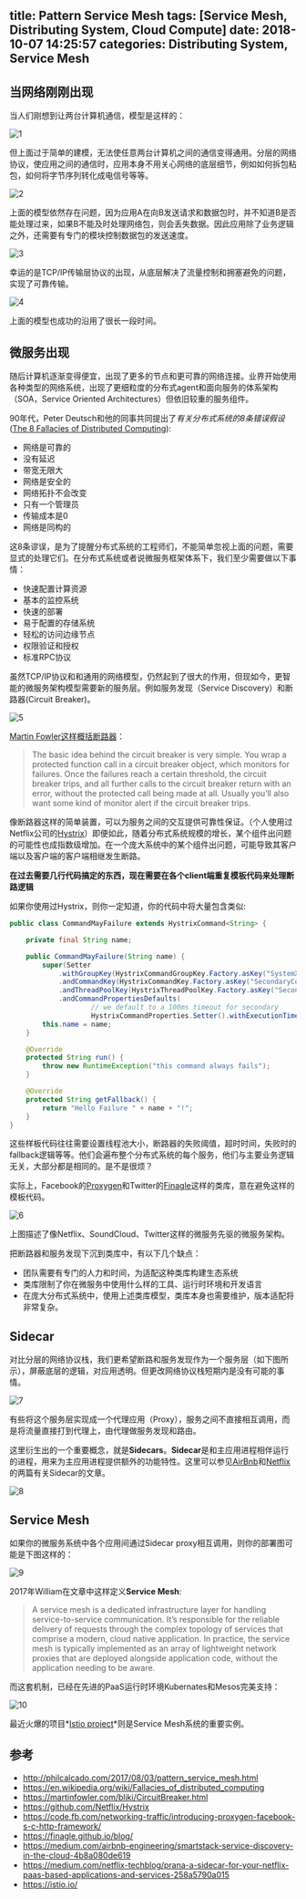 title: Pattern Service Mesh
tags: [Service Mesh, Distributing System, Cloud Compute]
date: 2018-10-07 14:25:57
categories: Distributing System, Service Mesh
---

## 当网络刚刚出现

当人们刚想到让两台计算机通信，模型是这样的：

![1](http://zuoqy.com/images/2018-10-07/1.png)

但上面过于简单的建模，无法使任意两台计算机之间的通信变得通用。分层的网络协议，使应用之间的通信时，应用本身不用关心网络的底层细节，例如如何拆包粘包，如何将字节序列转化成电信号等等。

![2](http://zuoqy.com/images/2018-10-07/2.png)

上面的模型依然存在问题，因为应用A在向B发送请求和数据包时，并不知道B是否能处理过来，如果B不能及时处理网络包，则会丢失数据。因此应用除了业务逻辑之外，还需要有专门的模块控制数据包的发送速度。

![3](http://zuoqy.com/images/2018-10-07/3.png)

幸运的是TCP/IP传输层协议的出现，从底层解决了流量控制和拥塞避免的问题，实现了可靠传输。

![4](http://zuoqy.com/images/2018-10-07/4.png)

上面的模型也成功的沿用了很长一段时间。

## 微服务出现

随后计算机逐渐变得便宜，出现了更多的节点和更可靠的网络连接。业界开始使用各种类型的网络系统，出现了更细粒度的分布式agent和面向服务的体系架构（SOA，Service Oriented Architectures）但依旧较重的服务组件。

90年代，Peter Deutsch和他的同事共同提出了*有关分布式系统的8条错误假设*([The 8 Fallacies of Distributed Computing](https://en.wikipedia.org/wiki/Fallacies_of_distributed_computing)):
* 网络是可靠的
* 没有延迟
* 带宽无限大
* 网络是安全的
* 网络拓扑不会改变
* 只有一个管理员
* 传输成本是0
* 网络是同构的

<!-- more -->

这8条谬误，是为了提醒分布式系统的工程师们，不能简单忽视上面的问题，需要显式的处理它们。在分布式系统或者说微服务框架体系下，我们至少需要做以下事情：

* 快速配置计算资源
* 基本的监控系统
* 快速的部署
* 易于配置的存储系统
* 轻松的访问边缘节点
* 权限验证和授权
* 标准RPC协议

虽然TCP/IP协议和和通用的网络模型，仍然起到了很大的作用，但现如今，更智能的微服务架构模型需要新的服务层。例如服务发现（Service Discovery）和断路器(Circuit Breaker)。

![5](http://zuoqy.com/images/2018-10-07/5.png)

[Martin Fowler这样概括断路器](https://martinfowler.com/bliki/CircuitBreaker.html)：

> The basic idea behind the circuit breaker is very simple. You wrap a protected function call in a circuit breaker object, which monitors for failures. Once the failures reach a certain threshold, the circuit breaker trips, and all further calls to the circuit breaker return with an error, without the protected call being made at all. Usually you’ll also want some kind of monitor alert if the circuit breaker trips.

像断路器这样的简单装置，可以为服务之间的交互提供可靠性保证。（个人使用过Netflix公司的[Hystrix](https://github.com/Netflix/Hystrix)）即便如此，随着分布式系统规模的增长，某个组件出问题的可能性也成指数级增加。在一个庞大系统中的某个组件出问题，可能导致其客户端以及客户端的客户端相继发生断路。

**在过去需要几行代码搞定的东西，现在需要在各个client端重复模板代码来处理断路逻辑**

如果你使用过Hystrix，则你一定知道，你的代码中将大量包含类似:

```java
public class CommandMayFailure extends HystrixCommand<String> {

    private final String name;

    public CommandMayFailure(String name) {
        super(Setter
            .withGroupKey(HystrixCommandGroupKey.Factory.asKey("SystemX"))
            .andCommandKey(HystrixCommandKey.Factory.asKey("SecondaryCommand"))
            .andThreadPoolKey(HystrixThreadPoolKey.Factory.asKey("SecondaryCommand"))
            .andCommandPropertiesDefaults(
                    // we default to a 100ms timeout for secondary
                    HystrixCommandProperties.Setter().withExecutionTimeoutInMilliseconds(100)));
        this.name = name;
    }

    @Override
    protected String run() {
        throw new RuntimeException("this command always fails");
    }

    @Override
    protected String getFallback() {
        return "Hello Failure " + name + "!";
    }
}
```

这些样板代码往往需要设置线程池大小，断路器的失败阈值，超时时间，失败时的fallback逻辑等等。他们会遍布整个分布式系统的每个服务，他们与主要业务逻辑无关，大部分都是相同的。是不是很烦？

实际上，Facebook的[Proxygen](https://code.fb.com/networking-traffic/introducing-proxygen-facebook-s-c-http-framework/)和Twitter的[Finagle](https://finagle.github.io/blog/)这样的类库，意在避免这样的模板代码。

![6](http://zuoqy.com/images/2018-10-07/6.png)

上图描述了像Netflix、SoundCloud、Twitter这样的微服务先驱的微服务架构。

把断路器和服务发现下沉到类库中，有以下几个缺点：

* 团队需要有专门的人力和时间，为适配这种类库构建生态系统
* 类库限制了你在微服务中使用什么样的工具、运行时环境和开发语言
* 在庞大分布式系统中，使用上述类库模型，类库本身也需要维护，版本适配将非常复杂。

## Sidecar

对比分层的网络协议栈，我们更希望断路和服务发现作为一个服务层（如下图所示），屏蔽底层的逻辑，对应用透明。但更改网络协议栈短期内是没有可能的事情。

![7](http://zuoqy.com/images/2018-10-07/7.png)

有些将这个服务层实现成一个代理应用（Proxy），服务之间不直接相互调用，而是将流量直接打到代理上，由代理做服务发现和路由。

这里衍生出的一个重要概念，就是**Sidecars**。**Sidecar**是和主应用进程相伴运行的进程，用来为主应用进程提供额外的功能特性。这里可以参见[AirBnb](https://medium.com/airbnb-engineering/smartstack-service-discovery-in-the-cloud-4b8a080de619)和[Netflix](https://medium.com/netflix-techblog/prana-a-sidecar-for-your-netflix-paas-based-applications-and-services-258a5790a015)的两篇有关Sidecar的文章。


![8](http://zuoqy.com/images/2018-10-07/8.png)

## Service Mesh

如果你的微服务系统中各个应用间通过Sidecar proxy相互调用，则你的部署图可能是下图这样的：

![9](http://zuoqy.com/images/2018-10-07/9.png)

2017年William在文章中这样定义**Service Mesh**:

> A service mesh is a dedicated infrastructure layer for handling service-to-service communication. It’s responsible for the reliable delivery of requests through the complex topology of services that comprise a modern, cloud native application. In practice, the service mesh is typically implemented as an array of lightweight network proxies that are deployed alongside application code, without the application needing to be aware.

而这套机制，已经在先进的PaaS运行时环境Kubernates和Mesos完美支持：

![10](http://zuoqy.com/images/2018-10-07/10.png)

最近火爆的项目*[Istio project](https://istio.io/)*则是Service Mesh系统的重要实例。

## 参考

* http://philcalcado.com/2017/08/03/pattern_service_mesh.html
* https://en.wikipedia.org/wiki/Fallacies_of_distributed_computing
* https://martinfowler.com/bliki/CircuitBreaker.html
* https://github.com/Netflix/Hystrix
* https://code.fb.com/networking-traffic/introducing-proxygen-facebook-s-c-http-framework/
* https://finagle.github.io/blog/
* https://medium.com/airbnb-engineering/smartstack-service-discovery-in-the-cloud-4b8a080de619
* https://medium.com/netflix-techblog/prana-a-sidecar-for-your-netflix-paas-based-applications-and-services-258a5790a015
* https://istio.io/